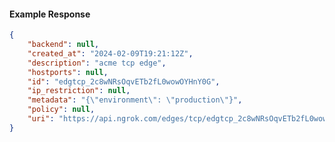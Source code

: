 <!-- Code generated for API Clients. DO NOT EDIT. -->

#### Example Response

```json
{
	"backend": null,
	"created_at": "2024-02-09T19:21:12Z",
	"description": "acme tcp edge",
	"hostports": null,
	"id": "edgtcp_2c8wNRsOqvETb2fL0wowOYHnY0G",
	"ip_restriction": null,
	"metadata": "{\"environment\": \"production\"}",
	"policy": null,
	"uri": "https://api.ngrok.com/edges/tcp/edgtcp_2c8wNRsOqvETb2fL0wowOYHnY0G"
}
```
